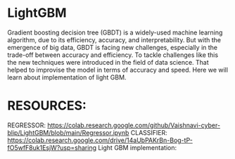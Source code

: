 # LightGBM

Gradient boosting decision tree (GBDT) is a widely-used machine learning algorithm, due to its efficiency, accuracy, and interpretability. But with the emergence of big data, GBDT is facing new challenges, especially in the trade-off between accuracy and efficiency. To tackle challenges like this the new techniques were introduced in the field of data science. That helped to improvise the model in terms of accuracy and speed. Here we will learn about implementation of light GBM.

# RESOURCES:

REGRESSOR: https://colab.research.google.com/github/Vaishnavi-cyber-blip/LightGBM/blob/main/Regressor.ipynb
CLASSIFIER: https://colab.research.google.com/drive/14aUbPAKrBn-Bog-tP-fO5wfF8uk1EsjW?usp=sharing
Light GBM implementation: 
